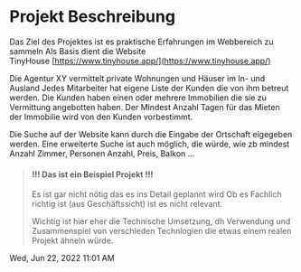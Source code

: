 # Projekt Beschreibung

Das Ziel des Projektes ist es praktische Erfahrungen im Webbereich zu sammeln
Als Basis dient die Website TinyHouse [https://www.tinyhouse.app/](https://www.tinyhouse.app/)

Die Agentur XY vermittelt private Wohnungen und Häuser im In- und Ausland
Jedes Mitarbeiter hat eigene Liste der Kunden die von ihm betreut werden.
Die Kunden haben einen oder mehrere Immobilien die sie zu Vermittung angebotten haben.
Der Mindest Anzahl Tagen für das Mieten der Immobilie wird von den Kunden vorbestimmt.

Die Suche auf der Website kann durch die Eingabe der Ortschaft eigegeben werden. Eine erweiterte Suche ist auch möglich,
die würde, wie zb mindest Anzahl Zimmer, Personen Anzahl, Preis, Balkon ...


> #### !!! Das ist ein Beispiel Projekt !!!
> Es ist gar nicht nötig das es ins Detail geplannt wird
> Ob es Fachlich richtig ist (aus Geschäftssicht) ist es nicht relevant.
> 
> Wichtig ist hier eher die Technische Umsetzung, dh Verwendung und Zusammenspiel von verschieden Technlogien die etwas
> einem realen Projekt ähneln würde.


Wed, Jun 22, 2022 11:01 AM